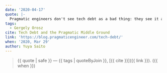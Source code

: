 ```yaml
---
date: '2020-04-17'
quote: |-
  Pragmatic engineers don't see tech debt as a bad thing: they see it as a tradeoff between speed and quality. They see it as the characteristic of a system.
tags:
  - Gergely Orosz
cite: Tech Debt and the Pragmatic Middle Ground
link: 'https://blog.pragmaticengineer.com/tech-debt/'
when: '2020, Mar 29'
author: Yuya Saito
---
```


> {{ quote | safe }}
> — {{ tags | quoteByJoin }}, [{{ cite }}]({{ link }}). ({{ when }})
